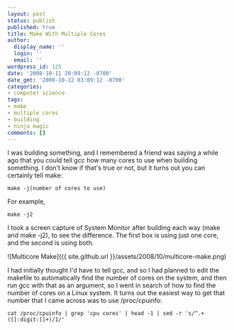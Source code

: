 ```yaml
---
layout: post
status: publish
published: true
title: Make With Multiple Cores
author:
  display_name: ''
  login: ''
  email: ''
wordpress_id: 125
date: '2008-10-11 20:09:12 -0700'
date_gmt: '2008-10-12 03:09:12 -0700'
categories:
- computer science
tags:
- make
- multiple cores
- building
- ninja magic
comments: []
---
```

I was building something, and I remembered a friend was saying a while ago that you could tell gcc how many cores to use when building something.  I don't know if that's true or not, but it turns out you can certainly tell make:

```
make -j(number of cores to use)
```

For example,

```
make -j2
```

I took a screen capture of System Monitor after building each way (make and make -j2), to see the difference.  The first box is using just one core, and the second is using both.

![Multicore Make]({{ site.github.url }}/assets/2008/10/multicore-make.png)

I had initially thought I'd have to tell gcc, and so I had planned to edit the makefile to automatically find the number of cores on the system, and then run gcc with that as an argument, so I went in search of how to find the number of cores on a Linux system.  It turns out the easiest way to get that number that I came across was to use /proc/cpuinfo:

```
cat /proc/cpuinfo | grep 'cpu cores' | head -1 | sed -r 's/^.+([[:digit:]]+)/1/'
```
